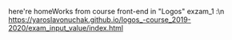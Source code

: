 here're homeWorks from course front-end in "Logos"
 exzam_1 :\n
 https://yaroslavonuchak.github.io/logos_-course_2019-2020/exam_input_value/index.html

